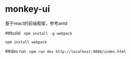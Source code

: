 # monkey-ui
基于react的前端框架，参考antd


##build
<code>
	npm install -g webpack		
	npm install 
	webpack 
</code>

##dev run
<code>
	npm run dev 
	http://localhost:8080/index.html
</code>